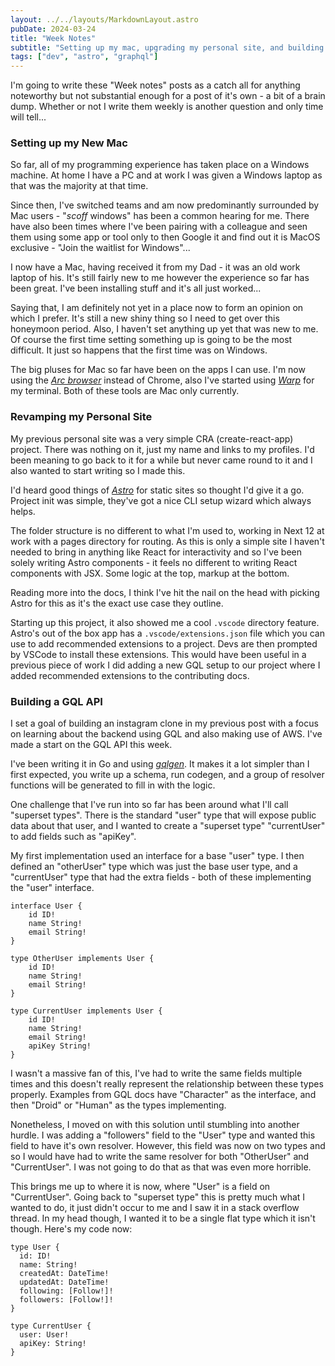 ```yaml
---
layout: ../../layouts/MarkdownLayout.astro
pubDate: 2024-03-24
title: "Week Notes"
subtitle: "Setting up my mac, upgrading my personal site, and building a GQL API"
tags: ["dev", "astro", "graphql"]
---
```



I'm going to write these "Week notes" posts as a catch all for anything noteworthy but not substantial enough for a post of it's own - a bit of a brain dump. Whether or not I write them weekly is another question and only time will tell...

### Setting up my New Mac

So far, all of my programming experience has taken place on a Windows machine. At home I have a PC and at work I was given a Windows laptop as that was the majority at that time.

Since then, I've switched teams and am now predominantly surrounded by Mac users - "*scoff* windows" has been a common hearing for me. There have also been times where I've been pairing with a colleague and seen them using some app or tool only to then Google it and find out it is MacOS exclusive - "Join the waitlist for Windows"...

I now have a Mac, having received it from my Dad - it was an old work laptop of his. It's still fairly new to me however the experience so far has been great. I've been installing stuff and it's all just worked...

Saying that, I am definitely not yet in a place now to form an opinion on which I prefer. It's still a new shiny thing so I need to get over this honeymoon period. Also, I haven't set anything up yet that was new to me. Of course the first time setting something up is going to be the most difficult. It just so happens that the first time was on Windows.

The big pluses for Mac so far have been on the apps I can use. I'm now using the [_Arc browser_](https://arc.net/) instead of Chrome, also I've started using [_Warp_](https://www.warp.dev/) for my terminal. Both of these tools are Mac only currently.

### Revamping my Personal Site

My previous personal site was a very simple CRA (create-react-app) project. There was nothing on it, just my name and links to my profiles. I'd been meaning to go back to it for a while but never came round to it and I also wanted to start writing so I made this.

I'd heard good things of [_Astro_](https://astro.build/) for static sites so thought I'd give it a go. Project init was simple, they've got a nice CLI setup wizard which always helps.

The folder structure is no different to what I'm used to, working in Next 12 at work with a pages directory for routing. As this is only a simple site I haven't needed to bring in anything like React for interactivity and so I've been solely writing Astro components - it feels no different to writing React components with JSX. Some logic at the top, markup at the bottom.

Reading more into the docs, I think I've hit the nail on the head with picking Astro for this as it's the exact use case they outline.

Starting up this project, it also showed me a cool `.vscode` directory feature. Astro's out of the box app has a `.vscode/extensions.json` file which you can use to add recommended extensions to a project. Devs are then prompted by VSCode to install these extensions. This would have been useful in a previous piece of work I did adding a new GQL setup to our project where I added recommended extensions to the contributing docs.

### Building a GQL API

I set a goal of building an instagram clone in my previous post with a focus on learning about the backend using GQL and also making use of AWS. I've made a start on the GQL API this week.

I've been writing it in Go and using [_gqlgen_](https://github.com/99designs/gqlgen). It makes it a lot simpler than I first expected, you write up a schema, run codegen, and a group of resolver functions will be generated to fill in with the logic.

One challenge that I've run into so far has been around what I'll call "superset types". There is the standard "user" type that will expose public data about that user, and I wanted to create a "superset type" "currentUser" to add fields such as "apiKey".

My first implementation used an interface for a base "user" type. I then defined an "otherUser" type which was just the base user type, and a "currentUser" type that had the extra fields - both of these implementing the "user" interface.

```gql
interface User {
    id ID!
    name String!
    email String!
}

type OtherUser implements User {
    id ID!
    name String!
    email String!
}

type CurrentUser implements User {
    id ID!
    name String!
    email String!
    apiKey String!
}
```

I wasn't a massive fan of this, I've had to write the same fields multiple times and this doesn't really represent the relationship between these types properly. Examples from GQL docs have "Character" as the interface, and then "Droid" or "Human" as the types implementing.

Nonetheless, I moved on with this solution until stumbling into another hurdle. I was adding a "followers" field to the "User" type and wanted this field to have it's own resolver. However, this field was now on two types and so I would have had to write the same resolver for both "OtherUser" and "CurrentUser". I was not going to do that as that was even more horrible.

This brings me up to where it is now, where "User" is a field on "CurrentUser". Going back to "superset type" this is pretty much what I wanted to do, it just didn't occur to me and I saw it in a stack overflow thread. In my head though, I wanted it to be a single flat type which it isn't though. Here's my code now:

```gql
type User {
  id: ID!
  name: String!
  createdAt: DateTime!
  updatedAt: DateTime!
  following: [Follow!]!
  followers: [Follow!]!
}

type CurrentUser {
  user: User!
  apiKey: String!
}
```
